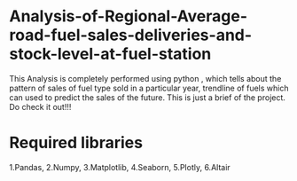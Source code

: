 # Analysis-of-Regional-Average-road-fuel-sales-deliveries-and-stock-level-at-fuel-station
This Analysis is completely performed using python , which tells about the pattern of sales of fuel type sold in a particular year, trendline of fuels which can used to predict the sales of the future. This is just a brief of the project. Do check it out!!!

# Required libraries
1.Pandas,
2.Numpy,
3.Matplotlib,
4.Seaborn,
5.Plotly,
6.Altair
